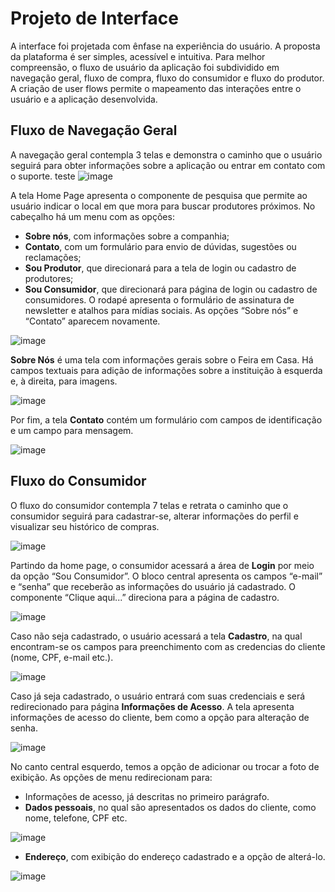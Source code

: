 
# Projeto de Interface

A interface foi projetada com ênfase na experiência do usuário. A proposta da plataforma é ser simples, acessível e intuitiva.
Para melhor compreensão, o fluxo de usuário da aplicação foi subdividido em navegação geral, fluxo de compra, fluxo do consumidor e fluxo do produtor. A criação de user flows permite o mapeamento das interações entre o usuário e a aplicação desenvolvida. 

## Fluxo de Navegação Geral

A navegação geral contempla 3 telas e demonstra o caminho que o usuário seguirá para obter informações sobre a aplicação ou entrar em contato com o suporte. 
            teste
![image](https://user-images.githubusercontent.com/100173177/164562957-e653196d-7d30-4a12-a0c7-2582ef29239f.png)

A tela Home Page apresenta o componente de pesquisa que permite ao usuário indicar o local em que mora para buscar produtores próximos. No cabeçalho há um menu com as opções:  
- **Sobre nós**, com informações sobre a companhia; 
- **Contato**, com um formulário para envio de dúvidas, sugestões ou reclamações;
- **Sou Produtor**, que direcionará para a tela de login ou cadastro de produtores;
- **Sou Consumidor**, que direcionará para página de login ou cadastro de consumidores. 
O rodapé apresenta o formulário de assinatura de newsletter e atalhos para mídias sociais. As opções “Sobre nós” e “Contato” aparecem novamente.   

![image](https://user-images.githubusercontent.com/100173177/164562551-95f93280-7bf7-4554-8aab-893903e2c6a0.png)

**Sobre Nós** é uma tela com informações gerais sobre o Feira em Casa. Há campos textuais para adição de informações sobre a instituição à esquerda e, à direita, para imagens.

![image](https://user-images.githubusercontent.com/100173177/164562587-96735028-c038-4b7e-afe2-f6f82d62b813.png)

Por fim, a tela **Contato** contém um formulário com campos de identificação e um campo para mensagem.

![image](https://user-images.githubusercontent.com/100173177/164562618-3491771f-9c9d-4922-b2e7-fa0b1407d501.png)

## Fluxo do Consumidor

O fluxo do consumidor contempla 7 telas e retrata o caminho que o consumidor seguirá para cadastrar-se, alterar informações do perfil e visualizar seu histórico de compras.

![image](https://user-images.githubusercontent.com/100173177/164563131-23786377-9497-4d46-8ae8-049515356756.png)

Partindo da home page, o consumidor acessará a área de **Login** por meio da opção “Sou Consumidor”. O bloco central apresenta os campos “e-mail” e “senha” que receberão as informações do usuário já cadastrado.  O componente “Clique aqui...” direciona para a página de cadastro.

![image](https://user-images.githubusercontent.com/100173177/164563170-2386a58b-a0e4-428f-9a13-95d088444420.png)

Caso não seja cadastrado, o usuário acessará a tela **Cadastro**, na qual encontram-se os campos para preenchimento com as credencias do cliente (nome, CPF, e-mail etc.).

![image](https://user-images.githubusercontent.com/100173177/164563219-6d7c9687-76a0-432d-a723-814d40fcad41.png)

Caso já seja cadastrado, o usuário entrará com suas credenciais e será redirecionado para página **Informações de Acesso**. A tela apresenta informações de acesso do cliente, bem como a opção para alteração de senha.

![image](https://user-images.githubusercontent.com/100173177/164563418-7d14c668-6a9d-4383-950f-6d753935c54d.png)

No canto central esquerdo, temos a opção de adicionar ou trocar a foto de exibição. As opções de menu redirecionam para: 
- Informações de acesso, já descritas no primeiro parágrafo. 
- **Dados pessoais**, no qual são apresentados os dados do cliente, como nome, telefone, CPF etc.

![image](https://user-images.githubusercontent.com/100173177/164563456-18fe351e-74cf-4e47-afcc-563f2585fa23.png)

- **Endereço**, com exibição do endereço cadastrado e a opção de alterá-lo.

![image](https://user-images.githubusercontent.com/100173177/164563546-deb8561e-a4d9-4b88-bd6b-1381b41e4e36.png)

